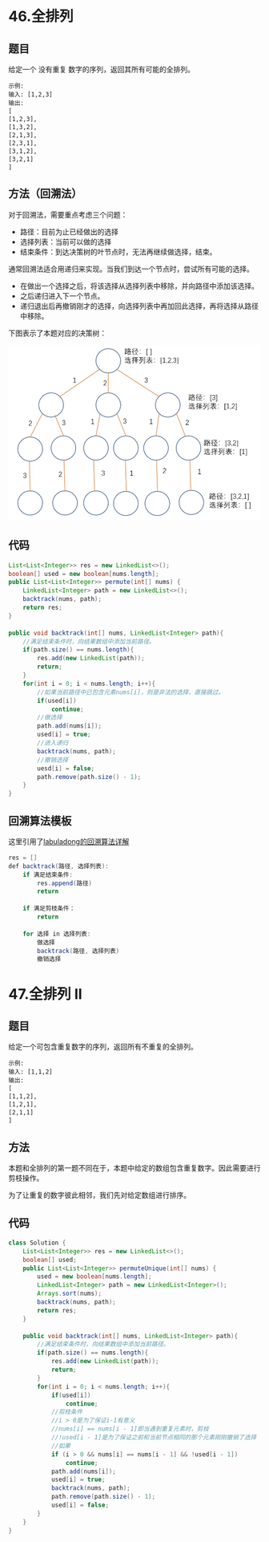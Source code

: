 # 46.全排列

## 题目
给定一个 没有重复 数字的序列，返回其所有可能的全排列。

    示例:
    输入: [1,2,3]
    输出:
    [
    [1,2,3],
    [1,3,2],
    [2,1,3],
    [2,3,1],
    [3,1,2],
    [3,2,1]
    ]

## 方法（回溯法）
对于回溯法，需要重点考虑三个问题：
* 路径：目前为止已经做出的选择
* 选择列表：当前可以做的选择
* 结束条件：到达决策树的叶节点时，无法再继续做选择，结束。

通常回溯法适合用递归来实现。当我们到达一个节点时，尝试所有可能的选择。
* 在做出一个选择之后，将该选择从选择列表中移除，并向路径中添加该选择。
* 之后递归进入下一个节点。
* 递归退出后再撤销刚才的选择，向选择列表中再加回此选择，再将选择从路径中移除。

下图表示了本题对应的决策树：

![](46.jpg)

## 代码
```java
List<List<Integer>> res = new LinkedList<>();
boolean[] used = new boolean[nums.length];
public List<List<Integer>> permute(int[] nums) {
    LinkedList<Integer> path = new LinkedList<>();
    backtrack(nums, path);
    return res;
}

public void backtrack(int[] nums, LinkedList<Integer> path){
    //满足结束条件时，向结果数组中添加当前路径。
    if(path.size() == nums.length){
        res.add(new LinkedList(path));
        return;
    }
    for(int i = 0; i < nums.length; i++){
        //如果当前路径中已包含元素nums[i]，则是非法的选择，直接跳过。
        if(used[i])
            continue;
        //做选择
        path.add(nums[i]);
        used[i] = true;
        //进入递归
        backtrack(nums, path);
        //撤销选择
        uesd[i] = false;
        path.remove(path.size() - 1);
    }
}
```


## 回溯算法模板
这里引用了[labuladong的回溯算法详解](https://labuladong.gitbook.io/algo/suan-fa-si-wei-xi-lie/hui-su-suan-fa-xiang-jie-xiu-ding-ban)
```java
res = []
def backtrack(路径, 选择列表):
    if 满足结束条件:
        res.append(路径)
        return  
        
    if 满足剪枝条件：
    	return
    	
    for 选择 in 选择列表:
        做选择
        backtrack(路径, 选择列表)
        撤销选择
```

# 47.全排列 II

## 题目
给定一个可包含重复数字的序列，返回所有不重复的全排列。

    示例:
    输入: [1,1,2]
    输出:
    [
    [1,1,2],
    [1,2,1],
    [2,1,1]
    ]

## 方法
本题和全排列的第一题不同在于，本题中给定的数组包含重复数字。因此需要进行剪枝操作。

为了让重复的数字彼此相邻，我们先对给定数组进行排序。

## 代码
```java
class Solution {
    List<List<Integer>> res = new LinkedList<>();
    boolean[] used;
    public List<List<Integer>> permuteUnique(int[] nums) {
        used = new boolean[nums.length];
        LinkedList<Integer> path = new LinkedList<Integer>();
        Arrays.sort(nums);
        backtrack(nums, path);
        return res;
    }

    public void backtrack(int[] nums, LinkedList<Integer> path){
        //满足结束条件时，向结果数组中添加当前路径。
        if(path.size() == nums.length){
            res.add(new LinkedList(path));
            return;
        }
        for(int i = 0; i < nums.length; i++){
            if(used[i])
                continue;
            //剪枝条件
            //i > 0是为了保证i-1有意义
            //nums[i] == nums[i - 1]即当遇到重复元素时，剪枝
            //!used[i - 1]是为了保证之前和当前节点相同的那个元素刚刚撤销了选择
            //如果
            if (i > 0 && nums[i] == nums[i - 1] && !used[i - 1]) 
                continue;
            path.add(nums[i]);
            used[i] = true;
            backtrack(nums, path);
            path.remove(path.size() - 1);
            used[i] = false;
        }
    }
}
```

